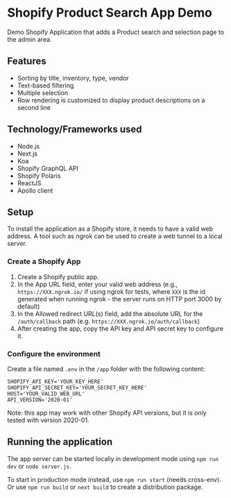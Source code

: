# Shopify Product Search App Demo

Demo Shopify Application that adds a Product search and selection page to the admin area.

## Features

- Sorting by title, inventory, type, vendor
- Text-based filtering
- Multiple selection
- Row rendering is customized to display product descriptions on a second line

## Technology/Frameworks used

- Node.js
- Next.js
- Koa
- Shopify GraphQL API
- Shopify Polaris
- ReactJS
- Apollo client

## Setup

To install the application as a Shopify store, it needs to have a valid web address.
A tool such as ngrok can be used to create a web tunnel to a local server.

### Create a Shopify App

1. Create a Shopify public app.
2. In the App URL field, enter your valid web address (e.g., `https://XXX.ngrok.io/` if using ngrok for tests, where `XXX` is the id generated when running ngrok - the server runs on HTTP port 3000 by default)
3. In the Allowed redirect URL(s) field, add the absolute URL for the `/auth/callback` path (e.g. `https://XXX.ngrok.io/auth/callback`)
4. After creating the app, copy the API key and API secret key to configure it.

### Configure the environment

Create a file named `.env` in the `/app` folder with the following content:

```
SHOPIFY_API_KEY='YOUR_KEY_HERE'
SHOPIFY_API_SECRET_KEY='YOUR_SECRET_KEY_HERE'
HOST='YOUR_VALID_WEB_URL'
API_VERSION='2020-01'
```

Note: this app may work with other Shopify API versions, but it is only tested with version 2020-01.

## Running the application

The app server can be started locally in development mode using `npm run dev` or `node server.js`.

To start in production mode instead, use `npm run start` (needs cross-env).
Or use `npm run build` or `next build` to create a distribution package.
